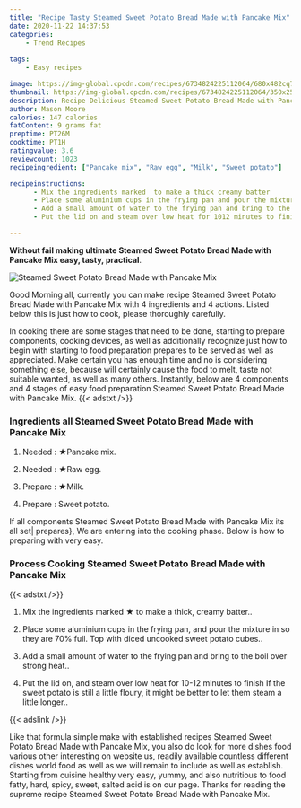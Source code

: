 ```yaml
---
title: "Recipe Tasty Steamed Sweet Potato Bread Made with Pancake Mix"
date: 2020-11-22 14:37:53
categories:
    - Trend Recipes
    
tags:
    - Easy recipes

image: https://img-global.cpcdn.com/recipes/6734824225112064/680x482cq70/steamed-sweet-potato-bread-made-with-pancake-mix-recipe-main-photo.jpg
thumbnail: https://img-global.cpcdn.com/recipes/6734824225112064/350x250cq70/steamed-sweet-potato-bread-made-with-pancake-mix-recipe-main-photo.jpg
description: Recipe Delicious Steamed Sweet Potato Bread Made with Pancake Mix with 4 ingredients and 4 stages of easy cooking.
author: Mason Moore
calories: 147 calories
fatContent: 9 grams fat
preptime: PT26M
cooktime: PT1H
ratingvalue: 3.6
reviewcount: 1023
recipeingredient: ["Pancake mix", "Raw egg", "Milk", "Sweet potato"]

recipeinstructions: 
      - Mix the ingredients marked  to make a thick creamy batter 
      - Place some aluminium cups in the frying pan and pour the mixture in so they are 70 full Top with diced uncooked sweet potato cubes 
      - Add a small amount of water to the frying pan and bring to the boil over strong heat 
      - Put the lid on and steam over low heat for 1012 minutes to finish If the sweet potato is still a little floury it might be better to let them steam a little longer

---
```




**Without fail making ultimate Steamed Sweet Potato Bread Made with Pancake Mix easy, tasty, practical**. 


![Steamed Sweet Potato Bread Made with Pancake Mix](https://img-global.cpcdn.com/recipes/6734824225112064/680x482cq70/steamed-sweet-potato-bread-made-with-pancake-mix-recipe-main-photo.jpg "Steamed Sweet Potato Bread Made with Pancake Mix")




Good Morning all, currently you can make recipe Steamed Sweet Potato Bread Made with Pancake Mix with 4 ingredients and 4 actions. Listed below this is just how to cook, please thoroughly carefully.

In cooking there are some stages that need to be done, starting to prepare components, cooking devices, as well as additionally recognize just how to begin with starting to food preparation prepares to be served as well as appreciated. Make certain you has enough time and no is considering something else, because will certainly cause the food to melt, taste not suitable wanted, as well as many others. Instantly, below are 4 components and 4 stages of easy food preparation Steamed Sweet Potato Bread Made with Pancake Mix.
{{< adstxt />}}

### Ingredients all Steamed Sweet Potato Bread Made with Pancake Mix


1. Needed  : ★Pancake mix.

1. Needed  : ★Raw egg.

1. Prepare  : ★Milk.

1. Prepare  : Sweet potato.



If all components Steamed Sweet Potato Bread Made with Pancake Mix its all set| prepares}, We are entering into the cooking phase. Below is how to preparing with very easy.

### Process Cooking Steamed Sweet Potato Bread Made with Pancake Mix

{{< adstxt />}}


1. Mix the ingredients marked ★ to make a thick, creamy batter..



1. Place some aluminium cups in the frying pan, and pour the mixture in so they are 70% full. Top with diced uncooked sweet potato cubes..



1. Add a small amount of water to the frying pan and bring to the boil over strong heat..



1. Put the lid on, and steam over low heat for 10-12 minutes to finish If the sweet potato is still a little floury, it might be better to let them steam a little longer..





{{< adslink />}}

Like that formula simple make with established recipes Steamed Sweet Potato Bread Made with Pancake Mix, you also do look for more dishes food various other interesting on website us, readily available countless different dishes world food as well as we will remain to include as well as establish. Starting from cuisine healthy very easy, yummy, and also nutritious to food fatty, hard, spicy, sweet, salted acid is on our page. Thanks for reading the supreme recipe Steamed Sweet Potato Bread Made with Pancake Mix.
